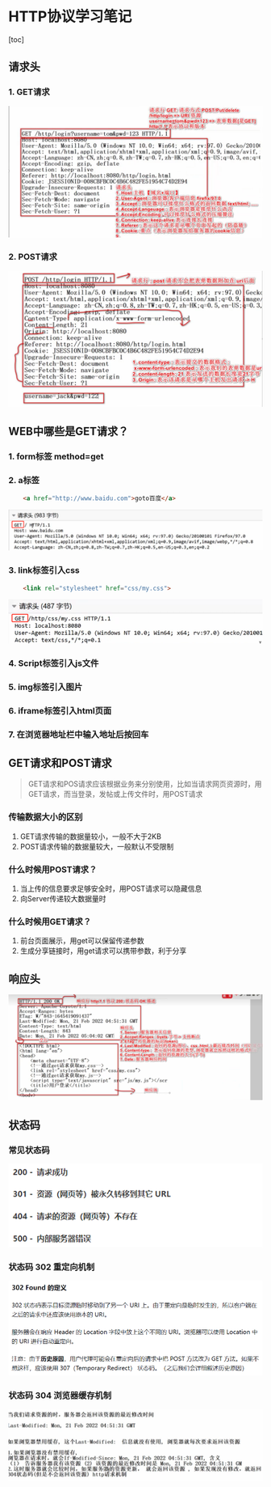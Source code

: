 # HTTP协议学习笔记
[toc]
## 请求头
### 1. GET请求
![alt text](image.png)
### 2. POST请求
![alt text](image-1.png)
## WEB中哪些是GET请求？
### 1. form标签 method=get
### 2. a标签
```html
    <a href="http://www.baidu.com">goto百度</a>
```
![alt text](image-2.png)
### 3. link标签引入css
```html
    <link rel="stylesheet" href="css/my.css">
```
![alt text](image-3.png)
### 4. Script标签引入js文件
### 5. img标签引入图片
### 6. iframe标签引入html页面
### 7. 在浏览器地址栏中输入地址后按回车
## GET请求和POST请求
> GET请求和POS请求应该根据业务来分别使用，比如当请求网页资源时，用GET请求，而当登录，发帖或上传文件时，用POST请求
### 传输数据大小的区别
1. GET请求传输的数据量较小，一般不大于2KB
2. POST请求传输的数据量较大，一般默认不受限制
### 什么时候用POST请求？
1. 当上传的信息要求足够安全时，用POST请求可以隐藏信息
2. 向Server传递较大数据量时
### 什么时候用GET请求？
1. 前台页面展示，用get可以保留传递参数
2. 生成分享链接时，用get请求可以携带参数，利于分享
## 响应头
![alt text](image-4.png)
## 状态码
### 常见状态码
![alt text](image-5.png)
### 状态码 302 重定向机制
![alt text](image-6.png)
### 状态码 304 浏览器缓存机制
![alt text](image-7.png)